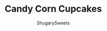 ---
layout: ../../layouts/MarkdownPostLayout.astro
title: Candy Corn Cupcakes
author: ShugarySweets
pubDate: 2022-08-19
description: "These fun Candy Corn Cupcakes have a yellow and orange layer and are topped with a delicious white marshmallowy frosting for the perfect fall and Halloween dessert!"
image_url: https://www.shugarysweets.com/wp-content/uploads/2022/10/candy-corn-cupcakes-facebook.jpg
tags: ["Cupcake","American"]
calories: 299
protein: 4
carbohydrates: 56
fats: 7
fiber: 1
ingredients: ["2 cups all-purpose flour, spooned and leveled","2 teaspoons baking powder","1/4 teaspoon kosher salt","1/4 cup vegetable oil","3/4 cup granulated sugar","2 large eggs, room temperature","2 teaspoons vanilla extract","1/2 cup whole milk","1/4 teaspoon orange gel food coloring","1/4 teaspoon yellow gel food coloring","1 cup (2 sticks) unsalted butter, softened","1 jar (7-ounce) marshmallow fluff","2 cups powdered sugar","Candy Corn","3 tablespoons of orange and yellow sprinkles"]
serves: 12
time: "45 minutes"
prepTime: "30 minutes"
instructions: ["Preheat the oven to 350 degrees F. Line a 12-cup muffin pan with 12 cupcake liners. Set aside.","Start by making the cupcakes. Whisk together the flour, baking powder, and salt in a mixing bowl. Set aside.","In a large mixing bowl, stir the oil and sugar together with a whisk until light and fluffy. Add the eggs and vanilla extract to the sugar and oil and mix until just combined.","Stir in the milk then fold in the dry ingredients until just combined.","Divide the batter into 2 bowls, then add the yellow food coloring into 1 bowl and the orange food coloring into the other. Stir with a spatula until the colors are evenly mixed.","Spoon 2 tablespoons of the yellow batter into the bottom of the cupcake liners, then spoon 2 tablespoons of orange batter on top of that. Cupcake liners should be about 2/3 full.","Bake in the preheated oven for 15 minutes or until a toothpick inserted into the middle cupcakes comes out clean. Allow the cupcakes to cool to room temperature.","While the cupcakes cool, make the frosting. Cream the butter with an electric mixer. Mix in the marshmallow fluff until smooth. Gradually add in the powdered sugar until the frosting is thick and smooth.","Transfer the frosting to a piping bag with a large tip, and pipe the frosting on the cooled cupcakes. Decorate with candy corn and sprinkles, if desired, and serve."]
nutrition: ["299 calories","56 grams carbohydrates","35 milligrams cholesterol","7 grams fat","1 grams fiber","4 grams protein","1 grams saturated fat","133 milligrams sodium","39 grams sugar","0 grams trans fat","5 grams unsaturated fat"]
---